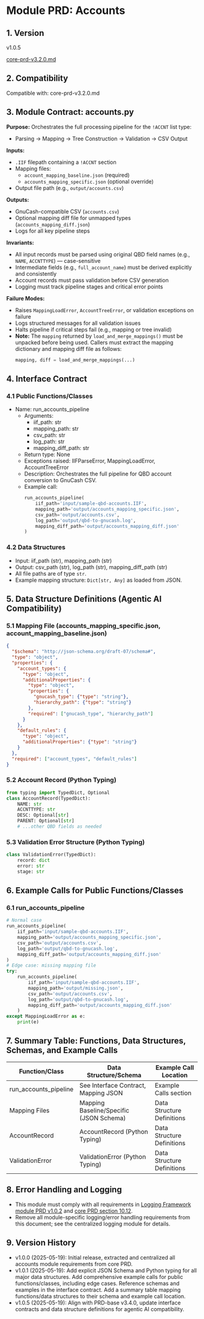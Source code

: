 # Module PRD: Accounts

## 1. Version
v1.0.5

[core-prd-v3.2.0.md](../core-prd-v3.2.0.md)

## 2. Compatibility
Compatible with: core-prd-v3.2.0.md

## 3. Module Contract: accounts.py

**Purpose:**
Orchestrates the full processing pipeline for the `!ACCNT` list type:
- Parsing → Mapping → Tree Construction → Validation → CSV Output

**Inputs:**
- `.IIF` filepath containing a `!ACCNT` section
- Mapping files:
  - `account_mapping_baseline.json` (required)
  - `accounts_mapping_specific.json` (optional override)
- Output file path (e.g., `output/accounts.csv`)

**Outputs:**
- GnuCash-compatible CSV (`accounts.csv`)
- Optional mapping diff file for unmapped types (`accounts_mapping_diff.json`)
- Logs for all key pipeline steps

**Invariants:**
- All input records must be parsed using original QBD field names (e.g., `NAME`, `ACCNTTYPE`) — case-sensitive
- Intermediate fields (e.g., `full_account_name`) must be derived explicitly and consistently
- Account records must pass validation before CSV generation
- Logging must track pipeline stages and critical error points

**Failure Modes:**
- Raises `MappingLoadError`, `AccountTreeError`, or validation exceptions on failure
- Logs structured messages for all validation issues
- Halts pipeline if critical steps fail (e.g., mapping or tree invalid)
- **Note:** The `mapping` returned by `load_and_merge_mappings()` must be unpacked before being used. Callers must extract the mapping dictionary and mapping diff file as follows:
  ```python
  mapping, diff = load_and_merge_mappings(...)
  ```

## 4. Interface Contract

### 4.1 Public Functions/Classes
- Name: run_accounts_pipeline
  - Arguments:
      - iif_path: str
      - mapping_path: str
      - csv_path: str
      - log_path: str
      - mapping_diff_path: str
  - Return type: None
  - Exceptions raised: IIFParseError, MappingLoadError, AccountTreeError
  - Description: Orchestrates the full pipeline for QBD account conversion to GnuCash CSV.
  - Example call:
    ```python
    run_accounts_pipeline(
        iif_path='input/sample-qbd-accounts.IIF',
        mapping_path='output/accounts_mapping_specific.json',
        csv_path='output/accounts.csv',
        log_path='output/qbd-to-gnucash.log',
        mapping_diff_path='output/accounts_mapping_diff.json'
    )
    ```

### 4.2 Data Structures
- Input: iif_path (str), mapping_path (str)
- Output: csv_path (str), log_path (str), mapping_diff_path (str)
- All file paths are of type `str`.
- Example mapping structure: `Dict[str, Any]` as loaded from JSON.

## 5. Data Structure Definitions (Agentic AI Compatibility)

### 5.1 Mapping File (accounts_mapping_specific.json, account_mapping_baseline.json)
```json
{
  "$schema": "http://json-schema.org/draft-07/schema#",
  "type": "object",
  "properties": {
    "account_types": {
      "type": "object",
      "additionalProperties": {
        "type": "object",
        "properties": {
          "gnucash_type": {"type": "string"},
          "hierarchy_path": {"type": "string"}
        },
        "required": ["gnucash_type", "hierarchy_path"]
      }
    },
    "default_rules": {
      "type": "object",
      "additionalProperties": {"type": "string"}
    }
  },
  "required": ["account_types", "default_rules"]
}
```

### 5.2 Account Record (Python Typing)
```python
from typing import TypedDict, Optional
class AccountRecord(TypedDict):
    NAME: str
    ACCNTTYPE: str
    DESC: Optional[str]
    PARENT: Optional[str]
    # ...other QBD fields as needed
```

### 5.3 Validation Error Structure (Python Typing)
```python
class ValidationError(TypedDict):
    record: dict
    error: str
    stage: str
```

## 6. Example Calls for Public Functions/Classes

### 6.1 run_accounts_pipeline
```python
# Normal case
run_accounts_pipeline(
    iif_path='input/sample-qbd-accounts.IIF',
    mapping_path='output/accounts_mapping_specific.json',
    csv_path='output/accounts.csv',
    log_path='output/qbd-to-gnucash.log',
    mapping_diff_path='output/accounts_mapping_diff.json'
)
# Edge case: missing mapping file
try:
    run_accounts_pipeline(
        iif_path='input/sample-qbd-accounts.IIF',
        mapping_path='output/missing.json',
        csv_path='output/accounts.csv',
        log_path='output/qbd-to-gnucash.log',
        mapping_diff_path='output/accounts_mapping_diff.json'
    )
except MappingLoadError as e:
    print(e)
```

## 7. Summary Table: Functions, Data Structures, Schemas, and Example Calls

| Function/Class         | Data Structure/Schema                | Example Call Location         |
|-----------------------|--------------------------------------|------------------------------|
| run_accounts_pipeline | See Interface Contract, Mapping JSON | Example Calls section         |
| Mapping Files         | Mapping Baseline/Specific (JSON Schema) | Data Structure Definitions    |
| AccountRecord         | AccountRecord (Python Typing)        | Data Structure Definitions    |
| ValidationError       | ValidationError (Python Typing)      | Data Structure Definitions    |

## 8. Error Handling and Logging
- This module must comply with all requirements in [Logging Framework module PRD v1.0.2](../logging/module-prd-logging-v1.0.2.md) and [core PRD section 10.12](../core-prd-v3.4.0.md#1012-logging-and-error-handling).
- Remove all module-specific logging/error handling requirements from this document; see the centralized logging module for details.

## 9. Version History

- v1.0.0 (2025-05-19): Initial release, extracted and centralized all accounts module requirements from core PRD.
- v1.0.1 (2025-05-19): Add explicit JSON Schema and Python typing for all major data structures. Add comprehensive example calls for public functions/classes, including edge cases. Reference schemas and examples in the interface contract. Add a summary table mapping functions/data structures to their schema and example call location.
- v1.0.5 (2025-05-19): Align with PRD-base v3.4.0, update interface contracts and data structure definitions for agentic AI compatibility.

